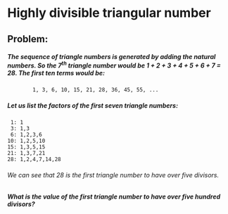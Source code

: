 # Highly divisible triangular number
## Problem:
##### The sequence of triangle numbers is generated by adding the natural numbers. So the 7<sup>th</sup> triangle number would be 1 + 2 + 3 + 4 + 5 + 6 + 7 = 28. The first ten terms would be:
```
		1, 3, 6, 10, 15, 21, 28, 36, 45, 55, ...
```
##### Let us list the factors of the first seven triangle numbers:
```
 1: 1
 3: 1,3
 6: 1,2,3,6
10: 1,2,5,10
15: 1,3,5,15
21: 1,3,7,21
28: 1,2,4,7,14,28
```
###### We can see that 28 is the first triangle number to have over five divisors.
##### What is the value of the first triangle number to have over five hundred divisors?
